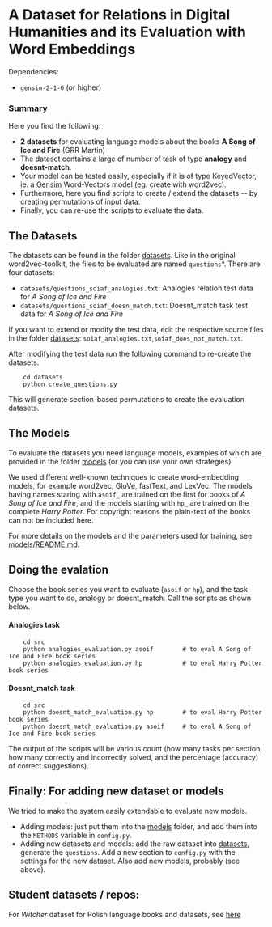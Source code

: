 # A Dataset for Relations in Digital Humanities and its Evaluation with Word Embeddings

Dependencies:
* `gensim-2-1-0` (or higher)

### Summary
Here you find the following:
* **2 datasets** for evaluating language models about the books **A Song of Ice and Fire** (GRR Martin) 
* The dataset contains a large of number of task of type **analogy** and **doesnt-match**.
* Your model can be tested easily, especially if it is of type KeyedVector, ie. a [Gensim](https://radimrehurek.com/gensim) Word-Vectors model (eg. create with word2vec).
* Furthermore, here you find scripts to create / extend the datasets -- by creating permutations of input data.
* Finally, you can re-use the scripts to evaluate the data.

 
## The Datasets
The datasets can be found in the folder [datasets](datasets).
Like in the original word2vec-toolkit, the files to be evaluated are named `questions`\*.
There are four datasets:
* `datasets/questions_soiaf_analogies.txt`: Analogies relation test data for *A Song of Ice and Fire*
* `datasets/questions_soiaf_doesn_match.txt`: Doesnt_match task test data for *A Song of Ice and Fire*

If you want to extend or modify the test data, edit the respective source files in the folder [datasets](datasets):
`soiaf_analogies.txt`,`soiaf_does_not_match.txt`.

After modifying the test data run the following command to re-create the datasets.
```
    cd datasets 
    python create_questions.py
```

This will generate section-based permutations to create the evaluation datasets. 


## The Models
To evaluate the datasets you need language models, examples of which are provided in the folder [models](models)
(or you can use your own strategies).

We used different well-known techniques to create word-embedding models, for example word2vec, GloVe, fastText, and LexVec. 
The models having names staring with `asoif_` are trained on the first for books of *A Song of Ice and Fire*,
and the models starting with `hp_` are trained on the complete *Harry Potter*. For copyright reasons the plain-text of
the books can not be included here.

For more details on the models and the parameters used for training, see [models/README.md](models/README.md).

## Doing the evalation

Choose the book series you want to evaluate (`asoif` or `hp`), and the task type you want to
do, analogy or doesnt_match. Call the scripts as shown below.


#### Analogies task
```
    cd src
    python analogies_evaluation.py asoif        # to eval A Song of Ice and Fire book series
    python analogies_evaluation.py hp           # to eval Harry Potter book series
```

#### Doesnt_match task
```
    cd src
    python doesnt_match_evaluation.py hp        # to eval Harry Potter book series
    python doesnt_match_evaluation.py asoif     # to eval A Song of Ice and Fire book series

```

The output of the scripts will be various count (how many tasks per section, how many correctly and incorrectly solved,
and the percentage (accuracy) of correct suggestions).


## Finally: For adding new dataset or models
We tried to make the system easily extendable to evaluate new models.

* Adding models: just put them into the [models](models) folder, and add them into the `METHODS` variable in `config.py`.
* Adding new datasets and models: add the raw dataset into [datasets](datasets), generate the `questions`. Add a new section to `config.py` with the settings for 
the new dataset. Also add new models, probably (see above).


## Student datasets / repos:
For *Witcher* dataset for Polish language books and datasets, see [here](https://github.com/Ba-Ski/nlp4is_word_embeddings)


